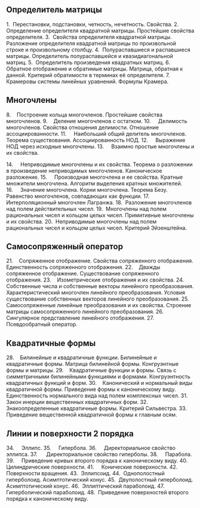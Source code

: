
## Определитель матрицы 
1.  Перестановки, подстановки, четность, нечетность. Свойства.
2.  Определение определителя квадратной матрицы. Простейшие свойства определителя.
3.  Свойства определителя квадратной матрицы. Разложение определителя квадратной матрицы по произвольной строке и произвольному столбцу.
4.  Полураспавшиеся и распавшиеся матрицы. Определитель полураспавшейся и квазидиагональной матриц.
5.  Определитель произведения квадратных матриц.
6.  Обратное отображение и обратимые матрицы. Матрица, обратная к данной. Критерий обратимости в терминах её определителя.
7.  Крамеровы системы линейных уравнений. Формулы Крамера.

## Многочлены
8.    Построение кольца многочленов. Простейшие свойства многочленов.
9.    Деление многочленов с остатком.
10.     Делимость многочленов. Свойства отношения делимости. Отношение ассоциированности.
11.     Наибольший общий делитель многочленов. Теорема существования. Ассоциированность НОД.
12.     Выражение НОД через исходные многочлены.
13.     Взаимно простые многочлены и их свойства.

14.     Неприводимые многочлены и их свойства. Теорема о разложении в произведение неприводимых многочленов. Каноническое разложение.
15.     Производная многочлена и ее свойства. Кратные множители многочлена. Алгоритм выделения кратных множителей.
16.     Значение многочлена. Корни многочлена. Теорема Безу. Равенство многочленов, совпадающих как функции.
17.  Интерполяционный многочлен Лагранжа.
18.  Разложение многочленов над полем действительных чисел.
19.  Многочлены над полем рациональных чисел и кольцом целых чисел. Примитивные многочлены и их свойства.
20.  Неприводимые многочлены над полем рациональных чисел и кольцом целых чисел. Критерий Эйзенштейна.

## Самосопряженный оператор
21.    Сопряженное отображение. Свойства сопряженного отображения. Единственность сопряженного отображения.
22.    Дважды сопряженное отображение. Существование сопряженного отображения.
23.    Изометрические отображения и их свойства.
24.    Собственные числа и собственные векторы линейного преобразования. Характеристический многочлен линейного преобразования. Условия существование собственных векторов линейного преобразования.
25.    Самосопряженные линейные преобразования и их свойства. Строение матрицы самосопряженного линейного преобразования.
26.    Сингулярное представление линейного отображения.
27.    Псевдообратный оператор.
## Квадратичные формы
28.    Билинейные и квадратичные функции. Билинейные и квадратичные формы. Матрица билинейной формы. Конгруэнтные формы и матрицы.
29.    Квадратичные функции и формы. Связь с симметричными билинейными функциями и формами. Конгруэнтность квадратичных функций и форм.
30.    Канонический и нормальный виды квадратичной формы. Приведение формы к каноническому виду. Единственность нормального вида над полем комплексных чисел.
31.    Закон инерции вещественных квадратичных форм.
32.    Знакоопределенные квадратичные формы. Критерий Сильвестра.
33.    Приведение вещественной квадратичной формы к главным осям.
## Линии и поверхности 2 порядка
34.     Эллипс.
35.     Гипербола.
36.     Директориальное свойство эллипса.
37.      Директориальное свойство гиперболы.
38.     Парабола.
39.     Приведение кривых второго порядка к каноническому виду.
40.     Цилиндрические поверхности.
41.     Конические поверхности.
42.     Поверхности вращения.
43.  Эллипсоид.
44.  Однополостный гиперболоид. Асимптотический конус.
45.  Двуполостный гиперболоид. Асимптотический конус.
46.  Эллиптический параболоид.
47.  Гиперболический параболоид.
48.  Приведение поверхностей второго порядка к каноническому виду.